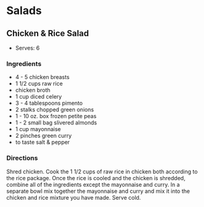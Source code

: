 # Salads

## Chicken & Rice Salad

* Serves: 6

### Ingredients

* 4 - 5 chicken breasts
* 1 1/2 cups raw rice
* chicken broth
* 1 cup diced celery
* 3 - 4 tablespoons pimento
* 2 stalks chopped green onions
* 1 - 10 oz. box frozen petite peas
* 1 - 2 small bag slivered almonds
* 1 cup mayonnaise
* 2 pinches green curry
* to taste salt & pepper

### Directions

Shred chicken. Cook the 1 1/2 cups of raw rice in chicken both according to the rice package. Once the rice is cooled and the chicken is shredded, combine all of the ingredients except the mayonnaise and curry. In a separate bowl mix together the mayonnaise and curry and mix it into the chicken and rice mixture you have made. Serve cold.
